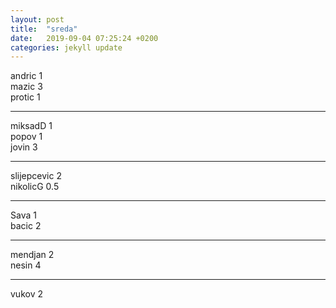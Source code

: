 ```yaml
---
layout: post
title:  "sreda"
date:   2019-09-04 07:25:24 +0200
categories: jekyll update
---
```


andric 1  
mazic 3  
protic 1  

***

miksadD 1  
popov 1  
jovin 3  

***

slijepcevic 2  
nikolicG 0.5  
 
***

Sava 1  
bacic 2  

***

mendjan 2  
nesin 4  

***

vukov 2  